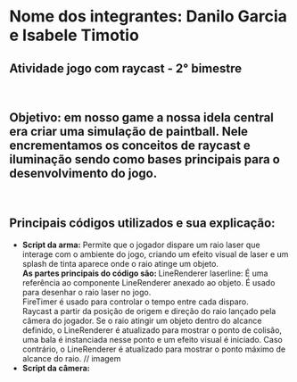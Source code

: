 <h1> Nome dos integrantes: Danilo Garcia e Isabele Timotio </h1>
<h2> Atividade jogo com raycast - 2° bimestre </h2>
<br>

<h2> Objetivo: em nosso game a nossa idela central era criar uma simulação de paintball. Nele encrementamos os conceitos
de raycast e iluminação sendo como bases principais para o desenvolvimento do jogo.  </h2>
<br>

<h2> Principais códigos utilizados e sua explicação: </h2>
<ul>
  <li>
    <strong> Script da arma:</strong> Permite que o jogador dispare um raio laser que interage com o ambiente do jogo,
    criando um efeito visual de laser e um splash de tinta aparece onde o raio atinge um objeto. </h3>
     <br>
     <strong> As partes principais do código são: </strong>
    LineRenderer laserline: É uma referência ao componente LineRenderer anexado ao objeto. É usado para desenhar o raio laser no jogo.
    <br>
    FireTimer é usado para controlar o tempo entre cada disparo.
    <br>
    Raycast a partir da posição de origem e direção do raio lançado pela câmera do jogador. Se o raio atingir um objeto dentro do alcance
    definido, o LineRenderer é atualizado para mostrar o ponto de colisão, uma bala é instanciada nesse ponto e um efeito visual é iniciado. 
    Caso contrário, o LineRenderer é atualizado para mostrar o ponto máximo de alcance do raio.
    // imagem
    </li>
    <li>
     <strong> Script da câmera: 
    
  
